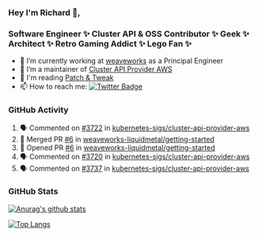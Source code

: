 ### Hey I'm Richard 👋, 

<h3 align="left">Software Engineer ✨ Cluster API & OSS Contributor ✨ Geek ✨ Architect ✨ Retro Gaming Addict ✨ Lego Fan ✨</h3>

- 🔭 I’m currently working at [weaveworks](https://github.com/weaveworks) as a Principal Engineer
- 👯 I’m a maintainer of [Cluster API Provider AWS](https://github.com/kubernetes-sigs/cluster-api-provider-aws)
- 💬 I'm reading [Patch & Tweak](https://bjooks.com/products/patch-tweak-exploring-modular-synthesis)
- 📫 How to reach me: [![Twitter Badge](https://img.shields.io/badge/-@fruit_case-00acee?style=flat&logo=Twitter&logoColor=white)](https://twitter.com/intent/follow?screen_name=fruit_case "Follow on Twitter")

### GitHub Activity 

<!--START_SECTION:activity-->
1. 🗣 Commented on [#3722](https://github.com/kubernetes-sigs/cluster-api-provider-aws/issues/3722) in [kubernetes-sigs/cluster-api-provider-aws](https://github.com/kubernetes-sigs/cluster-api-provider-aws)
2. 🎉 Merged PR [#6](https://github.com/weaveworks-liquidmetal/getting-started/pull/6) in [weaveworks-liquidmetal/getting-started](https://github.com/weaveworks-liquidmetal/getting-started)
3. 💪 Opened PR [#6](https://github.com/weaveworks-liquidmetal/getting-started/pull/6) in [weaveworks-liquidmetal/getting-started](https://github.com/weaveworks-liquidmetal/getting-started)
4. 🗣 Commented on [#3720](https://github.com/kubernetes-sigs/cluster-api-provider-aws/issues/3720) in [kubernetes-sigs/cluster-api-provider-aws](https://github.com/kubernetes-sigs/cluster-api-provider-aws)
5. 🗣 Commented on [#3737](https://github.com/kubernetes-sigs/cluster-api-provider-aws/issues/3737) in [kubernetes-sigs/cluster-api-provider-aws](https://github.com/kubernetes-sigs/cluster-api-provider-aws)
<!--END_SECTION:activity-->

### GitHub Stats

[![Anurag's github stats](https://github-readme-stats.vercel.app/api?username=richardcase&count_private=true&show_icons=true)](https://github.com/anuraghazra/github-readme-stats)

[![Top Langs](https://github-readme-stats.vercel.app/api/top-langs/?username=richardcase&hide=html&layout=compact)](https://github.com/anuraghazra/github-readme-stats)

